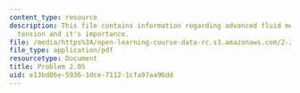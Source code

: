 ```yaml
---
content_type: resource
description: This file contains information regarding advanced fluid mechanics, surface
  tension and it's importance.
file: /media/https%3A/open-learning-course-data-rc.s3.amazonaws.com/2-25-advanced-fluid-mechanics-fall-2013/e13bd06e59361dce71121cfa97aa96dd_MIT2_25F13_Problem2.05.pdf
file_type: application/pdf
resourcetype: Document
title: Problem 2.05
uid: e13bd06e-5936-1dce-7112-1cfa97aa96dd
---
```

